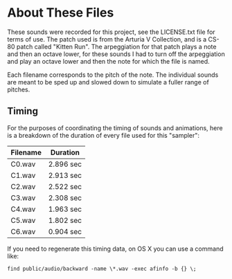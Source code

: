 # About These Files

These sounds were recorded for this project, see the LICENSE.txt file for terms of use.  The patch used is from the
Arturia V Collection, and is a CS-80 patch called "Kitten Run".  The arpeggiation for that patch plays a note and then
an octave lower, for these sounds I had to turn off the arpeggiation and play an octave lower and then the note for
which the file is named.

Each filename corresponds to the pitch of the note.  The individual sounds are meant to be sped up and slowed down to
simulate a fuller range of pitches.

## Timing

For the purposes of coordinating the timing of sounds and animations, here is a
breakdown of the duration of every file used for this "sampler":

| Filename | Duration   |
| -------- | ---------- |
| C0.wav   | 2.896 sec  |
| C1.wav   | 2.913 sec  |
| C2.wav   | 2.522 sec  |
| C3.wav   | 2.308 sec  |
| C4.wav   | 1.963 sec  |
| C5.wav   | 1.802 sec  |
| C6.wav   | 0.904 sec  |

If you need to regenerate this timing data, on OS X you can use a command like:

```find public/audio/backward -name \*.wav -exec afinfo -b {} \;```

